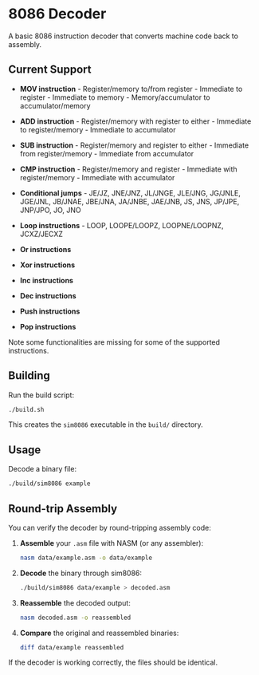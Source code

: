 # 8086 Decoder

A basic 8086 instruction decoder that converts machine code back to assembly.

## Current Support

-   **MOV instruction**     - Register/memory to/from register
                            - Immediate to register
                            - Immediate to memory
                            - Memory/accumulator to accumulator/memory

-   **ADD instruction**     - Register/memory with register to either
                            - Immediate to register/memory
                            - Immediate to accumulator

-   **SUB instruction**     - Register/memory and register to either
                            - Immediate from register/memory
                            - Immediate from accumulator

-   **CMP instruction**     - Register/memory and register
                            - Immediate with register/memory
                            - Immediate with accumulator

-   **Conditional jumps**   - JE/JZ, JNE/JNZ, JL/JNGE, JLE/JNG, JG/JNLE, JGE/JNL,
                            JB/JNAE, JBE/JNA, JA/JNBE, JAE/JNB,
                            JS, JNS, JP/JPE, JNP/JPO, JO, JNO

-   **Loop instructions**   - LOOP, LOOPE/LOOPZ, LOOPNE/LOOPNZ, JCXZ/JECXZ

-   **Or instructions**

-   **Xor instructions**

-   **Inc instructions**

-   **Dec instructions**

-   **Push instructions**

-   **Pop instructions**

Note some functionalities are missing for some of the supported instructions.
## Building

Run the build script:
```bash
./build.sh
```
This creates the  `sim8086`  executable in the  `build/`  directory.

## Usage

Decode a binary file:
```bash
./build/sim8086 example
```

## Round-trip Assembly

You can verify the decoder by round-tripping assembly code:

1.  **Assemble**  your  `.asm`  file with NASM (or any assembler):
    ```bash
    nasm data/example.asm -o data/example
    ```

2.  **Decode**  the binary through sim8086:
    ```bash
    ./build/sim8086 data/example > decoded.asm
    ```

3.  **Reassemble**  the decoded output:
    ```bash
    nasm decoded.asm -o reassembled
    ```

4.  **Compare**  the original and reassembled binaries:
    ```bash
    diff data/example reassembled
    ```

If the decoder is working correctly, the files should be identical.

